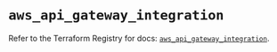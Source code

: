 # `aws_api_gateway_integration`

Refer to the Terraform Registry for docs: [`aws_api_gateway_integration`](https://registry.terraform.io/providers/hashicorp/aws/5.62.0/docs/resources/api_gateway_integration).
